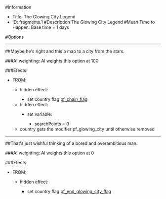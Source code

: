 #Information
 - Title: The Glowing City Legend
 - ID: fragments.1
#Description
The Glowing City Legend
#Mean Time to Happen:
Base time = 1 days

#Options

___
##Maybe he's right and this a map to a city from the stars.

###AI weighting:
AI weights this option at 100


###Efects:<ul><li>FROM:</li><ul><li>hidden effect:</li><ul><li>set country flag [pf_chain_flag](../flags/pf_chain_flag.md)</li></ul><li>hidden effect:</li><ul><li>set variable:</li><ul><li>searchPoints = 0</li></ul></ul><li>country gets the modifier pf_glowing_city until otherwise removed</li></ul></ul>

___
##That's just wishful thinking of a bored and overambitious man.

###AI weighting:
AI weights this option at 0


###Efects:<ul><li>FROM:</li><ul><li>hidden effect:</li><ul><li>set country flag [pf_end_glowing_city_flag](../flags/pf_end_glowing_city_flag.md)</li></ul></ul></ul>
